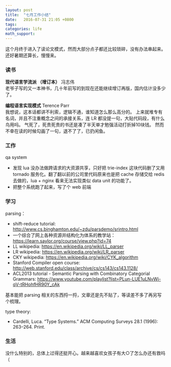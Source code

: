 ```yaml
---
layout: post
title:  "七月工作小结"
date:   2016-07-31 21:05 +0800
tags: 
categories: life
math_support: 
---
```


这个月终于进入了读论文模式，然而大部分点子都还比较琐碎，没有办法串起来。还好暑期还算长，慢慢来。

### 读书

**现代语言学流派 （增订本）** 冯志伟  
老爷子写的又一本神书，几十年前写的到现在还能继续增订再版，国内估计没多少了。

**编程语言实现模式** Terence Parr  
我想说，这本话都讲不利索，逻辑不通，谁知道怎么那么高分的。
上来就堆专有名词，并且不注重概念之间的承接关系，连 LR 都没提一句，大贴代码段，有什么鸟用吗。
气死了，死贵死贵的书还是凑了半天单才勉强活动打折掉10块钱。
然而不幸在读的时候勾画了一句，退不了了，已扔闲鱼。

### 工作

qa system

- 发现 lua 没办法做跨请求的大资源共享，只好把 trie-index 这块代码删了又用 tornado 服务化。翻了翻以前的公司里代码原来也是把 cache 存储交给 redis 去做的，lua + nginx 看来无法实现类似 data unit 的功能了。
- 把整个系统跑了起来，写了个 web 前端

### 学习

parsing：

- shift-reduce tutorial: http://www.cs.binghamton.edu/~zdu/parsdemo/srintro.html
- 一个综合了网上各种资源并结构化为体系的教学站：https://learn.saylor.org/course/view.php?id=74
- LL wikipedia: https://en.wikipedia.org/wiki/LL_parser
- LR wikipedia: https://en.wikipedia.org/wiki/LR_parser
- CKY wikipedia: https://en.wikipedia.org/wiki/CYK_algorithm
- Stanford Compiler open course: http://web.stanford.edu/class/archive/cs/cs143/cs143.1128/
- ACL2013 tutorial - Semantic Parsing with Combinatory Categorial Grammars: https://www.youtube.com/playlist?list=PLun-LUE1uLNvWi-qV-tRHohfHR90Y_cAk

基本能把 parsing 相关的东西捋一捋，文章还是先不贴了，等读差不多了再另写个梳理。

type theory:

- Cardelli, Luca. “Type Systems.” ACM Computing Surveys 28.1 (1996): 263–264. Print.

### 生活

没什么特别的，总体上过得还挺开心。越来越喜欢女孩子有大○了怎么办还有救吗（

